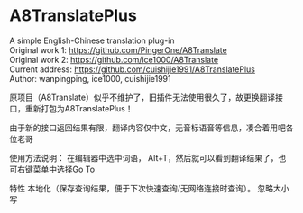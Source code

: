 # A8TranslatePlus

<!-- Plugin description -->
A simple English-Chinese translation plug-in <br>
Original work 1: https://github.com/PingerOne/A8Translate<br>
Original work 2: https://github.com/ice1000/A8Translate<br>
Current address: https://github.com/cuishijie1991/A8TranslatePlus<br>
Author: wanpingping, ice1000, cuishijie1991
<!-- Plugin description end -->

原项目（A8Translate）似乎不维护了，旧插件无法使用很久了，故更换翻译接口，重新打包为A8TranslatePlus！

由于新的接口返回结果有限，翻译内容仅中文，无音标语音等信息，凑合着用吧各位老哥

使用方法说明：
在编辑器中选中词语， Alt+T，然后就可以看到翻译结果了，也可右键菜单中选择Go To



特性
本地化（保存查询结果，便于下次快速查询/无网络连接时查询）。
忽略大小写

